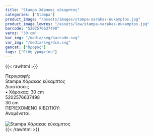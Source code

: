 ```yaml
---
title: "Stampa Χάρακας εύκαμπτος"
categories: ["Stampa"]
product_image: "/assets/images/stampa-xarakas-eukamptos.jpg"
product_image_lowres: "/assets/low/stampa-xarakas-eukamptos.jpg"
barcode: "5202576637498"
varos: "30 cm"
bar_img: "/media/svg/barcode.svg"
var_img: "/media/svg/dcm.svg"
gencat: ["Όροφος"]
tags: ["Είδη γραφείου"]
---
```

{{< rawhtml >}}

<div class="sload698"><div class="product"><div id="sistatika">Περιγραφή:</div><div class="alltext">Stampa Χάρακας εύκαμπτος</div><div id="loipa">Διαστάσεις</div><div class="alltext">• Χάρακας: 30 cm</div><div id="barcode"><div id="barimage1"></div><span id="bartext">5202576637498</span></div><div id="varos"><div id="dimimg"></div><span id="varostext">30 cm</span></div><div id="kivotio">ΠΕΡΙΕΧΟΜΕΝΟ ΚΙΒΩΤΙΟΥ:<br>Αναμένεται</div><br><div class="pimg"><img alt="Stampa Χάρακας εύκαμπτος" title="Stampa Χάρακας εύκαμπτος" src="/assets/images/stampa-xarakas-eukamptos.jpg"></div></div></div>
{{< /rawhtml >}}


